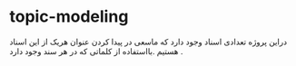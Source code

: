 # topic-modeling
دراین پروژه تعدادی اسناد وجود دارد که ماسعی در پیدا کردن عنوان هریک از این اسناد هستیم .بااستفاده از کلماتی که در هر سند وجود دارد .
